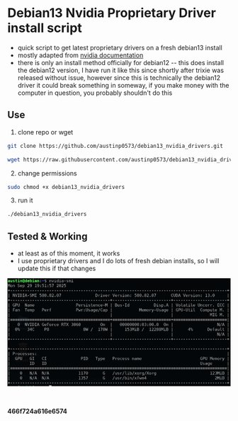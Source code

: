 # Debian13 Nvidia Proprietary Driver install script

 - quick script to get latest proprietary drivers on a fresh debian13 install
 - mostly adapted from [nvidia documentation](https://docs.nvidia.com/datacenter/tesla/driver-installation-guide/#debian)
- there is only an install method officially for debian12
-- this does install the debian12 version, I have run it like this since shortly after trixie was released without issue, however since this is technically the debian12 driver it could break something in someway, if you make money with the computer in question, you probably shouldn't do this

## Use
1. clone repo or wget

 ```bash
 git clone https://github.com/austinp0573/debian13_nvidia_drivers.git
 ```

 ```bash
 wget https://raw.githubusercontent.com/austinp0573/debian13_nvidia_drivers/main/debian13_nvidia_drivers.sh
 ```

2. change permissions

```bash
sudo chmod +x debian13_nvidia_drivers
```

3. run it

```bash
./debian13_nvidia_drivers
```

## Tested & Working
- at least as of this moment, it works
- I use proprietary drivers and I do lots of fresh debian installs, so I will update this if that changes

![nvidia-smi terminal output](./nvidia-smi.png)

&nbsp;

**466f724a616e6574**